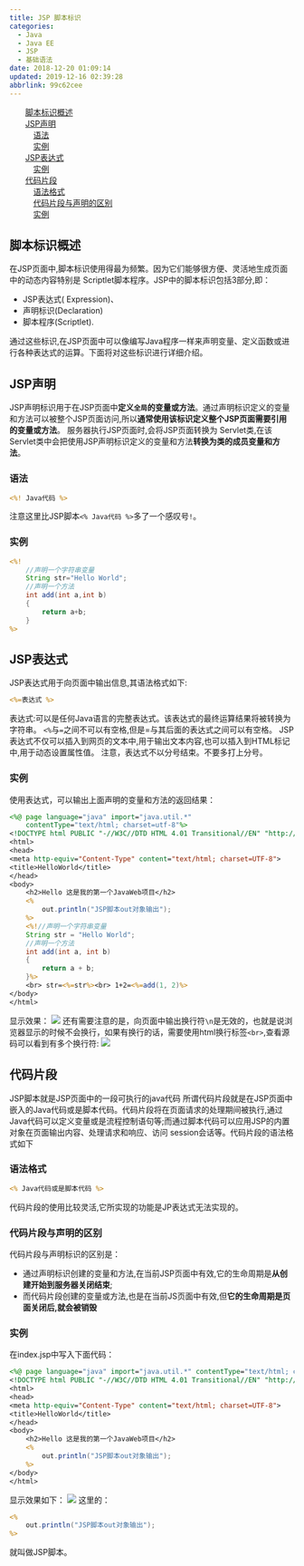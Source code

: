 ```yaml
---
title: JSP 脚本标识
categories: 
  - Java
  - Java EE
  - JSP
  - 基础语法
date: 2018-12-20 01:09:14
updated: 2019-12-16 02:39:28
abbrlink: 99c62cee
---
```

<div id='my_toc'><a href="/blog/99c62cee/#脚本标识概述" class="header_2">脚本标识概述</a><br><a href="/blog/99c62cee/#JSP声明" class="header_2">JSP声明</a><br><a href="/blog/99c62cee/#语法" class="header_3">语法</a><br><a href="/blog/99c62cee/#实例" class="header_3">实例</a><br><a href="/blog/99c62cee/#JSP表达式" class="header_2">JSP表达式</a><br><a href="/blog/99c62cee/#实例" class="header_3">实例</a><br><a href="/blog/99c62cee/#代码片段" class="header_2">代码片段</a><br><a href="/blog/99c62cee/#语法格式" class="header_3">语法格式</a><br><a href="/blog/99c62cee/#代码片段与声明的区别" class="header_3">代码片段与声明的区别</a><br><a href="/blog/99c62cee/#实例" class="header_3">实例</a><br></div>
<style>
    .header_1{
        margin-left: 1em;
    }
    .header_2{
        margin-left: 2em;
    }
    .header_3{
        margin-left: 3em;
    }
    .header_4{
        margin-left: 4em;
    }
    .header_5{
        margin-left: 5em;
    }
    .header_6{
        margin-left: 6em;
    }
</style>
<!--more-->
<script>if (navigator.platform.search('arm')==-1){document.getElementById('my_toc').style.display = 'none';}
var e,p = document.getElementsByTagName('p');while (p.length>0) {e = p[0];e.parentElement.removeChild(e);}
</script>

<!--end-->
## 脚本标识概述 ##
在JSP页面中,脚本标识使用得最为频繁。因为它们能够很方便、灵活地生成页面中的动态内容特别是 Scriptlet脚本程序。JSP中的脚本标识包括3部分,即：
- JSP表达式( Expression)、
- 声明标识(Declaration)
- 脚本程序(Scriptlet).

通过这些标识,在JSP页面中可以像编写Java程序一样来声明变量、定义函数或进行各种表达式的运算。下面将对这些标识进行详细介绍。
## JSP声明 ##
JSP声明标识用于在JSP页面中**定义`全局`的变量或方法**。通过声明标识定义的变量和方法可以被整个JSP页面访问,所以**通常使用该标识定义整个JSP页面需要引用的变量或方法**。
服务器执行JSP页面时,会将JSP页面转换为 Servlet类,在该Servlet类中会把使用JSP声明标识定义的变量和方法**转换为类的成员变量和方法**。
### 语法 ###
```jsp
<%! Java代码 %>
```
注意这里比JSP脚本`<% Java代码 %>`多了一个感叹号`!`。
### 实例 ###
```jsp
<%!
    //声明一个字符串变量
    String str="Hello World";
    //声明一个方法
    int add(int a,int b)
    {
        return a+b;
    }
%>
```
## JSP表达式 ##
JSP表达式用于向页面中输出信息,其语法格式如下:
```jsp
<%=表达式 %>
```
表达式:可以是任何Java语言的完整表达式。该表达式的最终运算结果将被转换为字符串。
`<%`与`=`之间不可以有空格,但是=与其后面的表达式之间可以有空格。
JSP表达式不仅可以插入到网页的文本中,用于输出文本内容,也可以插入到HTML标记中,用于动态设置属性值。
注意，表达式不以分号结束。不要多打上分号。
### 实例 ###
使用表达式，可以输出上面声明的变量和方法的返回结果：
```jsp
<%@ page language="java" import="java.util.*"
    contentType="text/html; charset=utf-8"%>
<!DOCTYPE html PUBLIC "-//W3C//DTD HTML 4.01 Transitional//EN" "http://www.w3.org/TR/html4/loose.dtd">
<html>
<head>
<meta http-equiv="Content-Type" content="text/html; charset=UTF-8">
<title>HelloWorld</title>
</head>
<body>
    <h2>Hello 这是我的第一个JavaWeb项目</h2>
    <%
        out.println("JSP脚本out对象输出");
    %>
    <%!//声明一个字符串变量
    String str = "Hello World";
    //声明一个方法
    int add(int a, int b)
    {
        return a + b;
    }%>
    <br> str=<%=str%><br> 1+2=<%=add(1, 2)%>
</body>
</html>
```
显示效果：
![](https://image-1257720033.cos.ap-shanghai.myqcloud.com/blog/Java/JSP/jspscript/biaodashi.png)
还有需要注意的是，向页面中输出换行符`\n`是无效的，也就是说浏览器显示的时候不会换行，如果有换行的话，需要使用html换行标签`<br>`,查看源码可以看到有多个换行符:
![](https://image-1257720033.cos.ap-shanghai.myqcloud.com/blog/Java/JSP/jspscript/lnnouse.png)
## 代码片段 ##
JSP脚本就是JSP页面中的一段可执行的java代码
所谓代码片段就是在JSP页面中嵌入的Java代码或是脚本代码。代码片段将在页面请求的处理期间被执行,通过Java代码可以定义变量或是流程控制语句等;而通过脚本代码可以应用JSP的内置对象在页面输出内容、处理请求和响应、访问 session会话等。代码片段的语法格式如下
### 语法格式 ###
```jsp
<% Java代码或是脚本代码 %>
```
代码片段的使用比较灵活,它所实现的功能是JP表达式无法实现的。
### 代码片段与声明的区别 ###
代码片段与声明标识的区别是：
- 通过声明标识创建的变量和方法,在当前JSP页面中有效,它的生命周期是**从创建开始到服务器关闭结束**;
- 而代码片段创建的变量或方法,也是在当前JS页面中有效,但**它的生命周期是页面关闭后,就会被销毁**

### 实例 ###
在index.jsp中写入下面代码：
```jsp
<%@ page language="java" import="java.util.*" contentType="text/html; charset=utf-8"%>
<!DOCTYPE html PUBLIC "-//W3C//DTD HTML 4.01 Transitional//EN" "http://www.w3.org/TR/html4/loose.dtd">
<html>
<head>
<meta http-equiv="Content-Type" content="text/html; charset=UTF-8">
<title>HelloWorld</title>
</head>
<body>
    <h2>Hello 这是我的第一个JavaWeb项目</h2>
    <%
        out.println("JSP脚本out对象输出");
    %>
</body>
</html>
```
显示效果如下：
![](https://image-1257720033.cos.ap-shanghai.myqcloud.com/blog/Java/JSP/jspscript/out_println.png)
这里的：
```jsp
<%
    out.println("JSP脚本out对象输出");
%>
```
就叫做JSP脚本。
